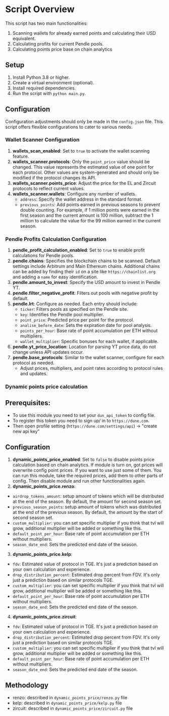# Script Overview

This script has two main functionalities:
1. Scanning wallets for already earned points and calculating their USD equivalent.
2. Calculating profits for current Pendle pools.
3. Calculating points price base on chain analytics

## Setup

1. Install Python 3.8 or higher.
2. Create a virtual environment (optional).
3. Install required dependencies.
4. Run the script with `python main.py`.

## Configuration

Configuration adjustments should only be made in the `config.json` file. This script offers flexible configurations to cater to various needs.

### Wallet Scanner Configuration

1. **wallets_scan_enabled**: Set to `true` to activate the wallet scanning feature.
2. **wallets_scanner.protocols**: Only the `point_price` value should be changed. This value represents the estimated value of one point for each protocol. Other values are system-generated and should only be modified if the protocol changes its API.
3. **wallets_scanner.points_price**: Adjust the price for the EL and Zircuit protocols to reflect current values.
4. **wallets_scanner.wallets**: Configure any number of wallets.
   - `address`: Specify the wallet address in the standard format.
   - `previous_points`: Add points earned in previous seasons to prevent double counting. For example, if 1 million points were earned in the first season and the current amount is 100 million, subtract the 1 million to calculate the value for the 99 million earned in the current season.

### Pendle Profits Calculation Configuration

1. **pendle_profit_calculation_enabled**: Set to `true` to enable profit calculations for Pendle pools.
2. **pendle.chains**: Specifies the blockchain chains to be scanned. Default settings include Arbitrum and Main Ethereum chains. Additional chains can be added by finding their `id` on a site like `https://chainlist.org` and adding a `name` for easy identification.
3. **pendle.amount_to_invest**: Specify the USD amount to invest in Pendle YT.
4. **pendle.filter_negative_profit**: Filters out pools with negative profit by default.
5. **pendle.lrt**: Configure as needed. Each entry should include:
   - `ticker`: Filters pools as specified on the Pendle site.
   - `key`: Identifies the Pendle pool multiplier.
   - `point_price`: Predicted price per point for the protocol.
   - `analise_before_date`: Sets the expiration date for pool analysis.
   - `points_per_hour`: Base rate of point accumulation per ETH without multipliers.
   - `wallet_multiplier`: Specific bonuses for each wallet, if applicable.
6. **pendle.yt_price_location**: Location for parsing YT price data, do not change unless API updates occur.
7. **pendle.base_protocols**: Similar to the wallet scanner, configure for each protocol as needed.
   - Adjust prices, multipliers, and point rates according to protocol rules and updates.

### Dynamic points price calculation

## Prerequisites:
- To use this module you need to set your `dun_api_token` to config file.
- To register this token you need to sign up/ in to `https://dune.com`. 
- Then open profile setting (`https://dune.com/settings/api`) -> "create new api key"

## Configuration
1. **dynamic_points_price_enabled**: Set to `false` to disable points price calculation based on chain analytics. If module is turn on, got prices will overwrite config point prices. If you want to use just some of them. You can run this module, take the required prices, add them to other parts of config. Then disable module and run other functionalities again.
2. **dynamic_points_price.renzo**: 
- `airdrop_tokens_amount`: setup amount of tokens which will be distributed at the end of the season. By default, the amount for second season set.
- `previous_season_points`: setup amount of tokens which was distributed at the end of the previous season. By default, the amount by the start of second season set.
- `custom_multiplier`: you can set specific multiplier if you think that tvl will grow, additional multiplier will be added or something like this.
- `default_point_per_hour`: Base rate of point accumulation per ETH without multipliers.
- `season_date_end`: Sets the predicted end date of the season.
3. **dynamic_points_price.kelp**:
- `fdv`: Estimated value of protocol in TGE. It's just a prediction based on your own calculation and experience.
- `drop_distribution_percent`: Estimated drop percent from FDV. It's only just a prediction based on similar protocols TGE.
- `custom_multiplier`: you can set specific multiplier if you think that tvl will grow, additional multiplier will be added or something like this.
- `default_point_per_hour`: Base rate of point accumulation per ETH without multipliers.
- `season_date_end`: Sets the predicted end date of the season.
4. **dynamic_points_price.zircuit**:
- `fdv`: Estimated value of protocol in TGE. It's just a prediction based on your own calculation and experience.
- `drop_distribution_percent`: Estimated drop percent from FDV. It's only just a prediction based on similar protocols TGE.
- `custom_multiplier`: you can set specific multiplier if you think that tvl will grow, additional multiplier will be added or something like this.
- `default_point_per_hour`: Base rate of point accumulation per ETH without multipliers.
- `season_date_end`: Sets the predicted end date of the season.

## Methodology
- renzo: described in `dynamic_points_price/renzo.py` file
- kelp: described in `dynamic_points_price/kelp.py` file
- zircuit: described in `dynamic_points_price/zircuit.py` file
